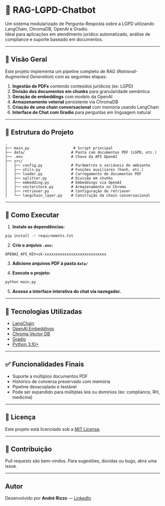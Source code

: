 # 💬 RAG-LGPD-Chatbot

Um sistema modularizado de Pergunta-Resposta sobre a LGPD utilizando LangChain, ChromaDB, OpenAI e Gradio.  
Ideal para aplicações em atendimento jurídico automatizado, análise de compliance e suporte baseado em documentos.

---

## 📌 Visão Geral

Este projeto implementa um pipeline completo de RAG (*Retrieval-Augmented Generation*) com as seguintes etapas:

1. **Ingestão de PDFs** contendo conteúdos jurídicos (ex: LGPD)
2. **Divisão dos documentos em chunks** para granularidade semântica
3. **Geração de embeddings** com modelo da OpenAI
4. **Armazenamento vetorial** persistente via ChromaDB
5. **Criação de uma chain conversacional** com memória usando LangChain
6. **Interface de Chat com Gradio** para perguntas em linguagem natural

---

## 🧱 Estrutura do Projeto

```
.
├── main.py                    # Script principal
├── data/                     # Pasta com documentos PDF (LGPD, etc.)
├── .env                      # Chave da API OpenAI
├── src/
│   ├── config.py             # Parâmetros e variáveis de ambiente
│   ├── utils.py              # Funções auxiliares (hash, etc.)
│   ├── loader.py             # Carregamento de documentos PDF
│   ├── splitter.py           # Divisão em chunks
│   ├── embedding.py          # Embeddings via OpenAI
│   ├── vectorstore.py        # Armazenamento no Chroma
│   ├── retriever.py          # Configuração do retriever
│   └── langchain_layer.py    # Construção da chain conversacional
```

---

## 🚀 Como Executar

1. **Instale as dependências:**

```bash
pip install -r requirements.txt
```

2. **Crie o arquivo `.env`:**

```env
OPENAI_API_KEY=sk-xxxxxxxxxxxxxxxxxxxxxxxxxxxx
```

3. **Adicione arquivos PDF à pasta `data/`**

4. **Execute o projeto:**

```bash
python main.py
```

5. **Acesse a interface interativa do chat via navegador.**

---

## 🧠 Tecnologias Utilizadas

- [LangChain](https://python.langchain.com/)
- [OpenAI Embeddings](https://platform.openai.com/)
- [Chroma Vector DB](https://www.trychroma.com/)
- [Gradio](https://www.gradio.app/)
- [Python 3.10+](https://www.python.org/)

---

## ✅ Funcionalidades Finais

- Suporte a múltiplos documentos PDF
- Histórico de conversa preservado com memória
- Pipeline desacoplado e testável
- Pode ser expandido para múltiplas leis ou domínios (ex: compliance, RH, medicina)

---

## 📄 Licença

Este projeto está licenciado sob a [MIT License](LICENSE).

---

## 🤝 Contribuição

Pull requests são bem-vindos. Para sugestões, dúvidas ou bugs, abra uma issue.

---

## Autor

Desenvolvido por **André Rizzo** — [LinkedIn](https://www.linkedin.com/in/andrerizzo1)
